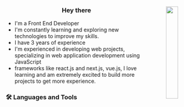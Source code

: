 

<h3 align="center">
  <span>Hey there </span>
  <img src="https://github.com/mohamedabusrea/mohamedabusrea/blob/master/profile-img.png" align="right" width="25%"/>
</h3>
<!-- Typing SVG by DenverCoder1 - https://github.com/DenverCoder1/readme-typing-svg -->


- I'm a Front End Developer
- I'm constantly learning and exploring new technologies to improve my skills.
- I have 3 years of experience
- I'm experienced in developing web projects, specializing in web application development using JavaScript
- frameworks like react.js and next.js, vue.js, I love learning and am extremely excited to
  build more projects to get more experience.

### 🛠 Languages and Tools

<div  >


</div>

